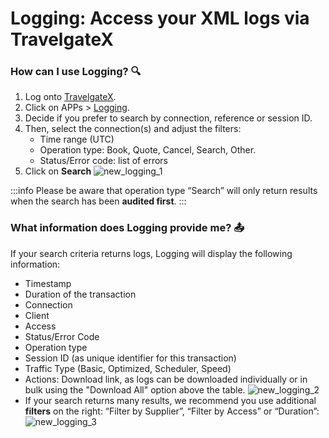 ﻿---
sidebar_position: 1
---

# Logging: Access your XML logs via TravelgateX

### How can I use Logging? 🔍
1. Log onto [TravelgateX](https://www.travelgatex.com/).
1. Click on APPs > [Logging](https://app.travelgatex.com/logging).
1. Decide if you prefer to search by connection, reference or session ID.
1. Then, select the connection(s) and adjust the filters:
	- Time range (UTC)
	- Operation type: Book, Quote, Cancel, Search, Other.
	- Status/Error code: list of errors
1. Click on **Search**
	![new_logging_1](https://storage.travelgate.com/kbase/new_logging_1.jpg)

:::info
Please be aware that operation type “Search” will only return results when the search has been **audited first**.
:::

### What information does Logging provide me? 📤
If your search criteria returns logs, Logging will display the following information:
- Timestamp
- Duration of the transaction
- Connection
- Client
- Access
- Status/Error Code
- Operation type
- Session ID (as unique identifier for this transaction)
- Traffic Type (Basic, Optimized, Scheduler, Speed)
- Actions: Download link, as logs can be downloaded individually or in bulk using the "Download All" option above the table.
	![new_logging_2](https://storage.travelgate.com/kbase/new_logging_2.jpg)
- If your search returns many results, we recommend you use additional **filters** on the right: “Filter by Supplier”, “Filter by Access” or “Duration”:
	![new_logging_3](https://storage.travelgate.com/kbase/new_logging_3.jpg)
